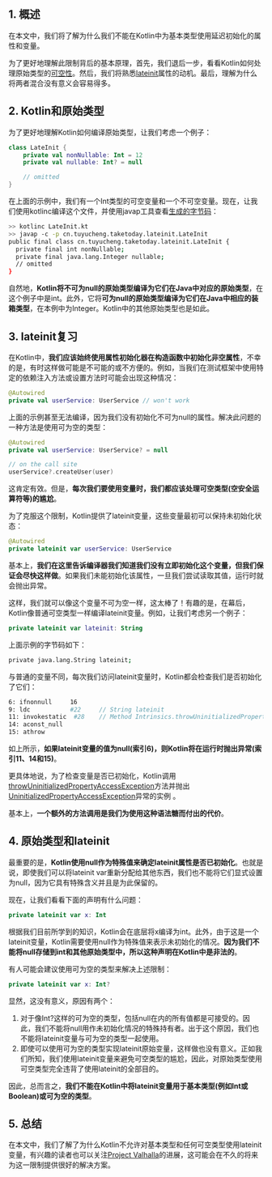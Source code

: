 ## 1. 概述

在本文中，我们将了解为什么我们不能在Kotlin中为基本类型使用延迟初始化的属性和变量。

为了更好地理解此限制背后的基本原理，首先，我们退后一步，看看Kotlin如何处理原始类型的[可空性](https://www.baeldung.com/kotlin/null-safety)。然后，我们将熟悉[lateinit](https://www.baeldung.com/kotlin/lazy-initialization#kotlins-lateinit)属性的动机。最后，理解为什么将两者混合没有意义会容易得多。

## 2. Kotlin和原始类型

为了更好地理解Kotlin如何编译原始类型，让我们考虑一个例子：

```kotlin
class LateInit {
    private val nonNullable: Int = 12
    private val nullable: Int? = null

    // omitted
}
```

在上面的示例中，我们有一个Int类型的可空变量和一个不可空变量。现在，让我们使用kotlinc编译这个文件，并使用javap工具查看[生成的字节码](https://www.baeldung.com/java-class-view-bytecode)：

```bash
>> kotlinc LateInit.kt
>> javap -c -p cn.tuyucheng.taketoday.lateinit.LateInit
public final class cn.tuyucheng.taketoday.lateinit.LateInit {
  private final int nonNullable;
  private final java.lang.Integer nullable;
  // omitted
}
```

自然地，**Kotlin将不可为null的原始类型编译为它们在Java中对应的原始类型**，在这个例子中是int。此外，它将**可为null的原始类型编译为它们在Java中相应的装箱类型**，在本例中为Integer。Kotlin中的其他原始类型也是如此。

## 3. lateinit复习

在Kotlin中，**我们应该始终使用属性初始化器在构造函数中初始化非空属性**，不幸的是，有时这样做可能是不可能的或不方便的。例如，当我们在测试框架中使用特定的依赖注入方法或设置方法时可能会出现这种情况：

```kotlin
@Autowired
private val userService: UserService // won't work
```

上面的示例甚至无法编译，因为我们没有初始化不可为null的属性。解决此问题的一种方法是使用可为空的类型：

```kotlin
@Autowired
private val userService: UserService? = null

// on the call site
userService?.createUser(user)
```

这肯定有效。但是，**每次我们要使用变量时，我们都应该处理可空类型(空安全运算符等)的尴尬**。

为了克服这个限制，Kotlin提供了lateinit变量，这些变量最初可以保持未初始化状态：

```kotlin
@Autowired
private lateinit var userService: UserService
```

基本上，**我们在这里告诉编译器我们知道我们没有立即初始化这个变量，但我们保证会尽快这样做**。如果我们未能初始化该属性，一旦我们尝试读取其值，运行时就会抛出异常。

这样，我们就可以像这个变量不可为空一样，这太棒了！有趣的是，在幕后，Kotlin像普通可空类型一样编译lateinit变量。例如，让我们考虑另一个例子：

```kotlin
private lateinit var lateinit: String
```

上面示例的字节码如下：

```bash
private java.lang.String lateinit;
```

与普通的变量不同，每次我们访问lateinit变量时，Kotlin都会检查我们是否初始化了它们：

```bash
6: ifnonnull     16
9: ldc           #22     // String lateinit
11: invokestatic  #28    // Method Intrinsics.throwUninitializedPropertyAccessException:(LString;)V
14: aconst_null
15: athrow
```

如上所示，**如果lateinit变量的值为null(索引6)，则Kotlin将在运行时抛出异常(索引11、14和15)**。

更具体地说，为了检查变量是否已初始化，Kotlin调用[throwUninitializedPropertyAccessException](https://github.com/JetBrains/kotlin/blob/68f14fdd87c0c50754d493547adbd933dc49ab63/libraries/stdlib/jvm/runtime/kotlin/jvm/internal/Intrinsics.java#L57)方法并抛出[UninitializedPropertyAccessException](https://kotlinlang.org/api/latest/jvm/stdlib/kotlin/-uninitialized-property-access-exception/)异常的实例 。

基本上，**一个额外的方法调用是我们为使用这种语法糖而付出的代价**。

## 4. 原始类型和lateinit

最重要的是，**Kotlin使用null作为特殊值来确定lateinit属性是否已初始化**。也就是说，即使我们可以将lateinit var重新分配给其他东西，我们也不能将它们显式设置为null，因为它具有特殊含义并且是为此保留的。

现在，让我们看看下面的声明有什么问题：

```kotlin
private lateinit var x: Int
```

根据我们目前所学到的知识，Kotlin会在底层将x编译为int。此外，由于这是一个lateinit变量，Kotlin需要使用null作为特殊值来表示未初始化的情况。**因为我们不能将null存储到int和其他原始类型中，所以这种声明在Kotlin中是非法的**。

有人可能会建议使用可为空的类型来解决上述限制：

```kotlin
private lateinit var x: Int?
```

显然，这没有意义，原因有两个：

1.  对于像Int?这样的可为空的类型，包括null在内的所有值都是可接受的。因此，我们不能将null用作未初始化情况的特殊持有者。出于这个原因，我们也不能将lateinit变量与可为空的类型一起使用。
2.  即使可以使用可为空的类型实现lateinit原始变量，这样做也没有意义。正如我们所知，我们使用lateinit变量来避免可空类型的尴尬，因此，对原始类型使用可空类型完全违背了使用lateinit的全部目的。

因此，总而言之，**我们不能在Kotlin中将lateinit变量用于基本类型(例如Int或Boolean)或可为空的类型**。

## 5. 总结

在本文中，我们了解了为什么Kotlin不允许对基本类型和任何可空类型使用lateinit变量，有兴趣的读者也可以关注[Project Valhalla](https://openjdk.java.net/projects/valhalla/)的进展，这可能会在不久的将来为这一限制提供很好的解决方案。